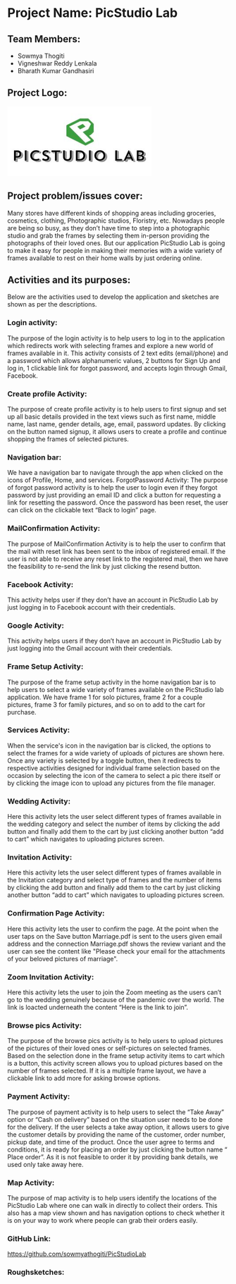 # Project Name: PicStudio Lab
## Team Members:
- Sowmya Thogiti
- Vigneshwar Reddy Lenkala
- Bharath Kumar Gandhasiri
## Project Logo:  
![logo](https://github.com/sowmyathogiti/PicStudioLab/blob/master/images/logo.jpg)
## Project problem/issues cover: 
Many stores have different kinds of shopping areas including groceries, cosmetics, clothing, Photographic studios, Floristry, etc. Nowadays people are being so busy, as they don’t have time to step into a photographic studio and grab the frames by selecting them in-person providing the photographs of their loved ones. But our application PicStudio Lab is going to make it easy for people in making their memories with a wide variety of frames available to rest on their home walls by just ordering online.
## Activities and its purposes:
Below are the activities used to develop the application and sketches are shown as per the descriptions.
### Login activity: 
The purpose of the login activity is to help users to log in to the application which redirects work with selecting frames and explore a new world of frames available in it. This activity consists of 2 text edits (email/phone) and a password which allows alphanumeric values, 2 buttons for Sign Up and log in, 1 clickable link for forgot password, and accepts login through Gmail, Facebook.
### Create profile Activity:
The purpose of create profile activity is to help users to first signup and set up all basic details provided in the text views such as first name, middle name, last name, gender details, age, email, password updates. By clicking on the button named signup, it allows users to create a profile and continue shopping the frames of selected pictures.
### Navigation bar:
We have a navigation bar to navigate through the app when clicked on the icons of Profile, Home, and services.
ForgotPassword Activity: The purpose of forgot password activity is to help the user to login even if they forgot password by just providing an email ID and click a button for requesting a link for resetting the password. Once the password has been reset, the user can click on the clickable text “Back to login” page.
### MailConfirmation Activity: 
The purpose of MailConfirmation Activity is to help the user to confirm that the mail with reset link has been sent to the inbox of registered email. If the user is not able to receive any reset link to the registered mail, then we have the feasibility to re-send the link by just clicking the resend button.
### Facebook Activity:  
This activity helps user if they don’t have an account in PicStudio Lab by just logging in to Facebook account with their credentials.
### Google Activity:
This activity helps users if they don’t have an account in PicStudio Lab by just logging into the Gmail account with their credentials.
### Frame Setup Activity:
The purpose of the frame setup activity in the home navigation bar is to help users to select a wide variety of frames available on the PicStudio lab application. We have frame 1 for solo pictures, frame 2 for a couple pictures, frame 3 for family pictures, and so on to add to the cart for purchase.
### Services Activity:
When the service's icon in the navigation bar is clicked, the options to select the frames for a wide variety of uploads of pictures are shown here. Once any variety is selected by a toggle button, then it redirects to respective activities designed for individual frame selection based on the occasion by selecting the icon of the camera to select a pic there itself or by clicking the image icon to upload any pictures from the file manager.
### Wedding Activity: 
Here this activity lets the user select different types of frames available in the wedding category and select the number of items by clicking the add button and finally add them to the cart by just clicking another button “add to cart” which navigates to uploading pictures screen.
### Invitation Activity:
Here this activity lets the user select different types of frames available in the Invitation category and select type of frames and the number of items by clicking the add button and finally add them to the cart by just clicking another button “add to cart” which navigates to uploading pictures screen.
### Confirmation Page Activity:
Here this activity lets the user to confirm the page. At the point when the user taps on the Save button Marriage.pdf is sent to the users given email address and the connection Marriage.pdf shows the review variant and the user can see the content like "Please check your email for the attachments of your beloved pictures of marriage".
### Zoom Invitation Activity:
Here this activity lets the user to join the Zoom meeting as the users can’t go to the wedding genuinely because of the pandemic over the world. The link is loacted underneath the content “Here is the link to join”. 
### Browse pics Activity:
The purpose of the browse pics activity is to help users to upload pictures of the pictures of their loved ones or self-pictures on selected frames. Based on the selection done in the frame setup activity items to cart which is a button, this activity screen allows you to upload pictures based on the number of frames selected. If it is a multiple frame layout, we have a clickable link to add more for asking browse options.  
### Payment Activity: 
The purpose of payment activity is to help users to select the “Take Away” option or “Cash on delivery” based on the situation user needs to be done for the delivery. If the user selects a take away option, it allows users to give the customer details by providing the name of the customer, order number, pickup date, and time of the product. Once the user agree to terms and conditions, it is ready for placing an order  by just clicking the button name “ Place order”. As it is not feasible to order it by providing bank details, we used only take away here.
### Map Activity: 
The purpose of map activity is to help users identify the locations of the PicStudio Lab where one can walk in directly to collect their orders. This also has a map view shown and has navigation options to check whether it is on your way to work where people can grab their orders easily.
### GitHub Link: 
https://github.com/sowmyathogiti/PicStudioLab
### Roughsketches:


